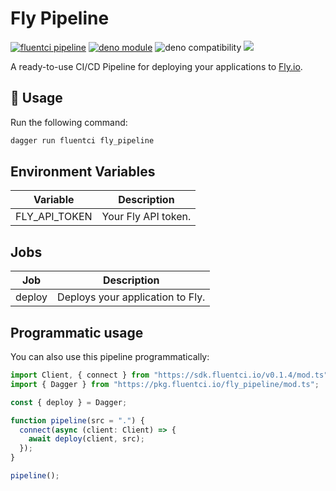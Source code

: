 # Fly Pipeline

[![fluentci pipeline](https://img.shields.io/badge/dynamic/json?label=pkg.fluentci.io&labelColor=%23000&color=%23460cf1&url=https%3A%2F%2Fapi.fluentci.io%2Fv1%2Fpipeline%2Ffly_pipeline&query=%24.version)](https://pkg.fluentci.io/fly_pipeline)
[![deno module](https://shield.deno.dev/x/fly_pipeline)](https://deno.land/x/fly_pipeline)
![deno compatibility](https://shield.deno.dev/deno/^1.34)
[![](https://img.shields.io/codecov/c/gh/fluent-ci-templates/fly-pipeline)](https://codecov.io/gh/fluent-ci-templates/fly-pipeline)

A ready-to-use CI/CD Pipeline for deploying your applications to [Fly.io](https://fly.io).

## 🚀 Usage

Run the following command:

```bash
dagger run fluentci fly_pipeline
```

## Environment Variables

| Variable      | Description         |
|---------------|---------------------|
| FLY_API_TOKEN | Your Fly API token. |

## Jobs

| Job     | Description                      |
|---------|----------------------------------|
| deploy  | Deploys your application to Fly. |

## Programmatic usage

You can also use this pipeline programmatically:

```typescript
import Client, { connect } from "https://sdk.fluentci.io/v0.1.4/mod.ts";
import { Dagger } from "https://pkg.fluentci.io/fly_pipeline/mod.ts";

const { deploy } = Dagger;

function pipeline(src = ".") {
  connect(async (client: Client) => {
    await deploy(client, src);
  });
}

pipeline();

```
